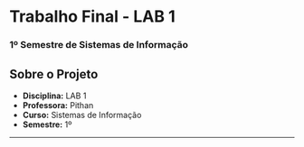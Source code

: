 # Trabalho Final - LAB 1

### 1º Semestre de Sistemas de Informação

## Sobre o Projeto

- **Disciplina:** LAB 1
- **Professora:** Pithan
- **Curso:** Sistemas de Informação
- **Semestre:** 1º

---
